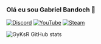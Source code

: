 ### Olá eu sou Gabriel Bandoch 👋

[![Discord](https://img.shields.io/badge/Discord-7289DA?style=for-the-badge&logo=discord&logoColor=white)](https://discord.gg/MtmfFMrQxf)
[![YouTube](https://img.shields.io/badge/YouTube-FF0000?style=for-the-badge&logo=youtube&logoColor=white)](https://www.youtube.com/channel/UCdD2q8MfymjMBv1AsvZdjQw)
[![Steam](https://img.shields.io/badge/Steam-000000?style=for-the-badge&logo=steam&logoColor=white)](https://steamcommunity.com/id/GyKsR/)

![GyKsR GitHub stats](https://github-readme-stats.vercel.app/api?username=GyKsR&show_icons=true&theme=radical)
